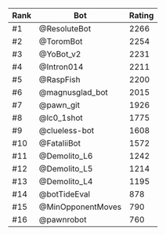 Rank|Bot|Rating
---|---|---
#1|@ResoluteBot|2266
#2|@ToromBot|2254
#3|@YoBot_v2|2231
#4|@Intron014|2211
#5|@RaspFish|2200
#6|@magnusglad_bot|2015
#7|@pawn_git|1926
#8|@lc0_1shot|1775
#9|@clueless-bot|1608
#10|@FataliiBot|1572
#11|@Demolito_L6|1242
#12|@Demolito_L5|1214
#13|@Demolito_L4|1195
#14|@botTideEval|878
#15|@MinOpponentMoves|790
#16|@pawnrobot|760
